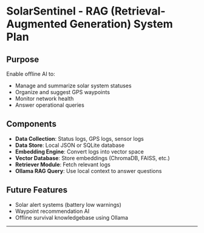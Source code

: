 # SolarSentinel - RAG (Retrieval-Augmented Generation) System Plan

## Purpose
Enable offline AI to:
- Manage and summarize solar system statuses
- Organize and suggest GPS waypoints
- Monitor network health
- Answer operational queries

## Components
- **Data Collection**: Status logs, GPS logs, sensor logs
- **Data Store**: Local JSON or SQLite database
- **Embedding Engine**: Convert logs into vector space
- **Vector Database**: Store embeddings (ChromaDB, FAISS, etc.)
- **Retriever Module**: Fetch relevant logs
- **Ollama RAG Query**: Use local context to answer questions

## Future Features
- Solar alert systems (battery low warnings)
- Waypoint recommendation AI
- Offline survival knowledgebase using Ollama

---